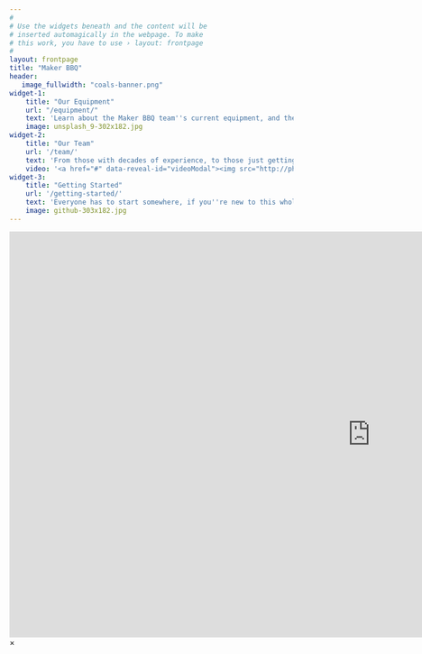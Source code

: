 ```yaml
---
#
# Use the widgets beneath and the content will be
# inserted automagically in the webpage. To make
# this work, you have to use › layout: frontpage
#
layout: frontpage
title: "Maker BBQ"
header:
   image_fullwidth: "coals-banner.png"
widget-1:
    title: "Our Equipment"
    url: "/equipment/"
    text: 'Learn about the Maker BBQ team''s current equipment, and the modifications they have made to improve their gear.'
    image: unsplash_9-302x182.jpg
widget-2:
    title: "Our Team"
    url: '/team/'
    text: 'From those with decades of experience, to those just getting started, our team has one thing in common: A love of BBQ and tinkering.'
    video: '<a href="#" data-reveal-id="videoModal"><img src="http://phlow.github.io/feeling-responsive/images/start-video-feeling-responsive-302x182.jpg" width="302" height="182" alt=""></a>'
widget-3:
    title: "Getting Started"
    url: '/getting-started/'
    text: 'Everyone has to start somewhere, if you''re new to this whole world and wondering where you should start, then this is a good place to begin.'
    image: github-303x182.jpg
---
```



<div id="videoModal" class="reveal-modal large" data-reveal="">
  <div class="flex-video widescreen vimeo" style="display: block;">
    <iframe width="1280" height="720" src="https://www.youtube.com/embed/3b5zCFSmVvU" frameborder="0" allowfullscreen></iframe>
  </div>
  <a class="close-reveal-modal">&#215;</a>
</div>
